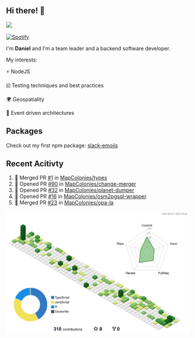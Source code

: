 ## Hi there! 👋

<p>
  <img src="https://github-readme-stats.vercel.app/api?username=syncush&theme=tokyonight">
</p>

[![Spotify](https://novatorem-rust.vercel.app/api/spotify)](https://open.spotify.com/user/syncush)

I'm **Daniel** and I'm a team leader and a backend software developer.

My interests:

⚡ NodeJS

☑️ Testing techniques and best practices

🌍 Geospatiality

🧠 Event driven architectures

## Packages
Check out my first npm package: [slack-emojis](https://www.npmjs.com/package/slack-emojis)

## Recent Acitivty
<!--START_SECTION:activity-->
1. 🎉 Merged PR [#1](https://github.com/MapColonies/types/pull/1) in [MapColonies/types](https://github.com/MapColonies/types)
2. 💪 Opened PR [#90](https://github.com/MapColonies/change-merger/pull/90) in [MapColonies/change-merger](https://github.com/MapColonies/change-merger)
3. 💪 Opened PR [#32](https://github.com/MapColonies/planet-dumper/pull/32) in [MapColonies/planet-dumper](https://github.com/MapColonies/planet-dumper)
4. 💪 Opened PR [#16](https://github.com/MapColonies/osm2pgsql-wrapper/pull/16) in [MapColonies/osm2pgsql-wrapper](https://github.com/MapColonies/osm2pgsql-wrapper)
5. 🎉 Merged PR [#23](https://github.com/MapColonies/opa-la/pull/23) in [MapColonies/opa-la](https://github.com/MapColonies/opa-la)
<!--END_SECTION:activity-->

![contrib](./profile-3d-contrib/profile-green-animate.svg)
